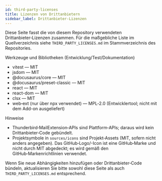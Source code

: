```yaml
---
id: third-party-licenses
title: Lizenzen von Drittanbietern
sidebar_label: Drittanbieter-Lizenzen
---
```


Diese Seite fasst die von diesem Repository verwendeten Drittanbieter‑Lizenzen zusammen. Für die
maßgebliche Liste im Quellverzeichnis siehe `THIRD_PARTY_LICENSES.md` im
Stammverzeichnis des Repositories.

Werkzeuge und Bibliotheken (Entwicklung/Test/Dokumentation)

- vitest — MIT
- jsdom — MIT
- @docusaurus/core — MIT
- @docusaurus/preset-classic — MIT
- react — MIT
- react-dom — MIT
- clsx — MIT
- web‑ext (nur über npx verwendet) — MPL‑2.0 (Entwicklertool; nicht mit dem Add-on ausgeliefert)

Hinweise

- Thunderbird‑MailExtension‑APIs sind Plattform‑APIs; daraus wird kein Drittanbieter‑Code gebündelt.
- Projektsymbole in `sources/icons` sind Projekt‑Assets (MIT, sofern nicht anders angegeben). Das GitHub‑Logo/-Icon ist eine GitHub‑Marke und nicht durch MIT abgedeckt; es wird gemäß den GitHub‑Markenrichtlinien verwendet.

Wenn Sie neue Abhängigkeiten hinzufügen oder Drittanbieter‑Code bündeln, aktualisieren Sie bitte sowohl diese
Seite als auch `THIRD_PARTY_LICENSES.md` entsprechend.
